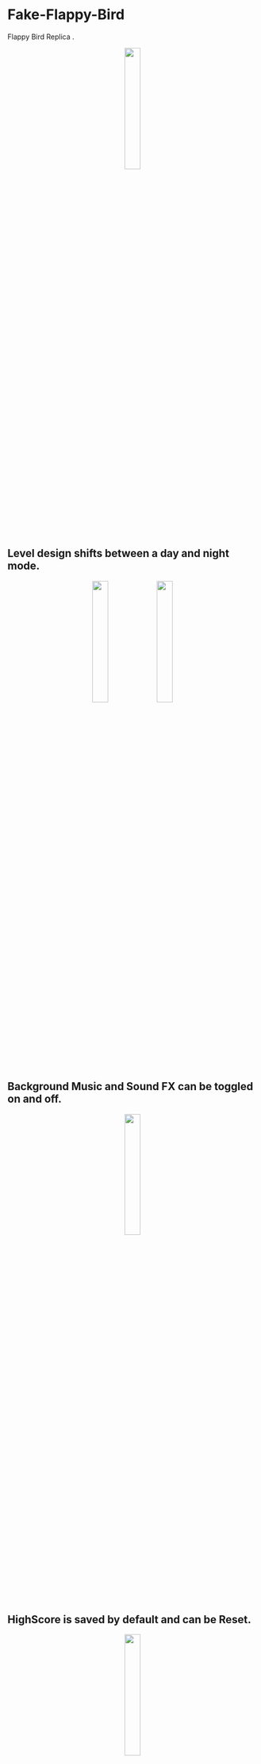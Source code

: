 # Fake-Flappy-Bird
Flappy Bird Replica .
<p align="center">
  <img src="https://user-images.githubusercontent.com/65004578/124734650-628b9c00-df26-11eb-85bb-6f3c1b06806e.png" width=25% height=25%>
</p>

## Level design shifts between a day and night mode.
<p align="center">
  <img src="https://user-images.githubusercontent.com/65004578/124736415-0a559980-df28-11eb-8ef1-791f9ff01936.png" width=25% height=25%>  
  <img src="https://user-images.githubusercontent.com/65004578/124736308-edb96180-df27-11eb-8e3a-fe2b9d8c4f2a.png" width=25% height=25%>
</p>

## Background Music and Sound FX can be toggled on and off.
<p align="center">
  <img src="https://user-images.githubusercontent.com/65004578/124732451-425add80-df24-11eb-892c-81a5f2661c4e.png" width=25% height=25%>
</p>

## HighScore is saved by default and can be Reset.
<p align="center">
  <img src="https://user-images.githubusercontent.com/65004578/124734297-06c11300-df26-11eb-9b4f-375fda1f2389.png" width=25% height=25%>
</p>

## After passing through a certain number of pipes a medal is awarded.
  - 10 pipes gives a Bronze Medal
  - 15 pipes gives a Silver Medal 
  - 20 pipes gives a Gold Medal
